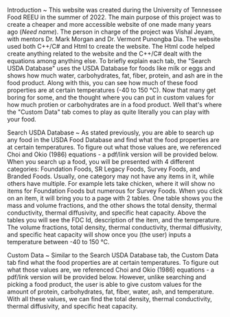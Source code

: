 Introduction ~
This website was created during the University of Tennessee Food REEU in the summer of 2022. The main purpose of this project was to create a cheaper and more accessible website of one made many years ago (*Need name*). The person in charge of the project was Vishal Jeyam, with mentors Dr. Mark Morgan and Dr. Vermont Punongba Dia. The website used both C++/C# and Html to create the website. The Html code helped create anything related to the website and the C++/C# dealt with the equations among anything else. To briefly explain each tab, the "Search USDA Database" uses the USDA Database for foods like milk or eggs and shows how much water, carbohydrates, fat, fiber, protein, and ash are in the food product. Along with this, you can see how much of these food properties are at certain temperatures (-40 to 150 °C). Now that many get boring for some, and the thought where you can put in custom values for how much protien or carbohydrates are in a food product. Well that's where the "Custom Data" tab comes to play as quite literally you can play with your food.

Search USDA Database ~
As stated previously, you are able to search up any food in the USDA Food Database and find what the food properties are at certain temperatures. To figure out what those values are, we referenced Choi and Okio (1986) equations - a pdf/link version will be provided below. When you search up a food, you will be presented with 4 different categories: Foundation Foods, SR Legacy Foods, Survey Foods, and Branded Foods. Usually, one category may not have any items in it, while others have multiple. For example lets take chicken, where it will show no items for Foundation Foods but numerous for Survey Foods. When you click on an item, it will bring you to a page with 2 tables. One table shows you the mass and volume fractions, and the other shows the total density, thermal conductivity, thermal diffusivity, and specific heat capacity. Above the tables you will see the FDC Id, description of the item, and the temperature. The volume fractions, total density, thermal conductivity, thermal diffusivity, and specific heat capacity will show once you (the user) inputs a temperature between -40 to 150 °C.

Custom Data ~
Similar to the Search USDA Database tab, the Custom Data tab find what the food properties are at certain temperatures. To figure out what those values are, we referenced Choi and Okio (1986) equations - a pdf/link version will be provided below. However, unlike searching and picking a food product, the user is able to give custom values for the amount of protein, carbohydrates, fat, fiber, water, ash, and temperature. With all these values, we can find the total density, thermal conductivity, thermal diffusivity, and specific heat capacity.